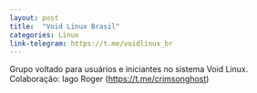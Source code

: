 ```yaml
---
layout: post
title:  "Void Linux Brasil"
categories: Linux
link-telegram: https://t.me/voidlinux_br
---
```

Grupo voltado para usuários e iniciantes no sistema Void Linux.
Colaboração: Iago Roger (https://t.me/crimsonghost)
